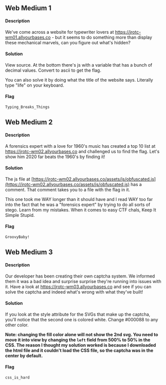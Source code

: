 ## Web Medium 1
#### Description
We've come across a website for typewriter lovers at https://jrotc-wm01.allyourbases.co - but it seems to do something more than display these mechanical marvels, can you figure out what's hidden?
#### Solution
View source. At the bottom there's js with a variable that has a bunch of decimal values. Convert to ascii to get the flag.

You can also solve it by doing what the title of the website says. Literally type "life" on your keyboard.
#### Flag
`Typing_Breaks_Things`
## Web Medium 2
#### Description
A forensics expert with a love for 1960's music has created a top 10 list at https://jrotc-wm02.allyourbases.co and challenged us to find the flag. Let's show him 2020 far beats the 1960's by finding it!
#### Solution
The js file at [https://jrotc-wm02.allyourbases.co/assets/js/obfuscated.js](https://jrotc-wm02.allyourbases.co/assets/js/obfuscated.js) has a comment. That comment takes you to a file with the flag in it. 

This one took me WAY longer than it should have and I read WAY too far into the fact that he was a "forensics expert" by trying to do all sorts of stego. Learn from my mistakes. When it comes to easy CTF chals, Keep It Simple Stupid.
#### Flag
`GroovyBaby!`
## Web Medium 3
#### Description
Our developer has been creating their own captcha system. We informed them it was a bad idea and surprise surprise they're running into issues with it. Have a look at https://jrotc-wm03.allyourbases.co and see if you can solve the captcha and indeed what's wrong with what they've built!
#### Solution
If you look at the style attribute for the SVGs that make up the captcha, you'll notice that the second one is colored white. Change #000088 to any other color.

__Note: changing the fill color alone will not show the 2nd svg. You need to move it into view by changing the `left` field from 500% to 50% in the CSS. The reason I thought my solution worked is because I downloaded the html file and it couldn't load the CSS file, so the captcha was in the center by default.__
#### Flag
`css_is_hard`
